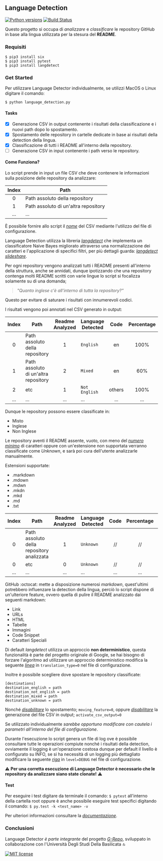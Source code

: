 ## Language Detection

[![Python versions](https://badgen.net/badge/python/3.6,3.7,3.8/blue?icon=pypi&list=|)](https://www.python.org)
[![Build Status](https://travis-ci.com/anasmounsif/Language_Detection.svg?token=7m4zb6JD1gtxhrzEgWkG&branch=master)](https://travis-ci.com/anasmounsif/Language_Detection)

Questo progetto si occupa di *analizzare* e *classificare* le repository GitHub in base alla lingua utilizzata per la stesura del **README**.

### Requisiti
```
$ pip3 install six
$ pip3 install pytest
$ pip3 install langdetect
```

### Get Started
Per utilizzare Language Detector individualmente, se utilizzi MacOS o Linux digitare il comando:

`$ python language_detection.py`

#### Tasks

- [x] Generazione CSV in output contenente i risultati della classificazione e i nuovi path dopo lo spostamento.
- [x] Spostamento delle repository in cartelle dedicate in base ai risultati della detection della lingua.
- [x] Classificazione di tutti i README all'interno della repository.
- [ ] Generazione CSV in input contenente i path verso le repository.

#### Come Funziona?

Lo script prende in input un file CSV che deve contenere le informazioni sulla posizione delle repository da analizzare:

| Index    | Path                                  |
|:--------:|---------------------------------------|
| 0        | Path assoluto della repository        |
| 1        | Path assoluto di un'altra repository  |
| ...      | ...                                   |

È possibile fornire allo script il [*nome*](https://github.com/anasmounsif/Language_Detection/blob/master/config.ini#L16) del CSV mediante l'utilizzo del file di configurazione.

Language Detection utilizza la libreria [*langdetect*](https://github.com/Mimino666/langdetect) che implementa un classificatore Naive Bayes migliorato attraverso una normalizzazione dei caratteri e l'applicazione di specifici filtri, per più dettagli guarda: [*langdetect slideshare*](https://www.slideshare.net/shuyo/language-detection-library-for-java).

Per ogni repository vengono analizzati tutti i README presenti all'interno della struttura, anche se annidati, dunque ipotizzando che una repository contenga molti README scritti con varie lingue lo script si focalizza solamente su di una domanda;

> *"Quanto inglese c'è all'interno di tutta la repository?"*

Questo per evitare di saturare i risultati con innumerevoli codici.

I risultati vengono poi annotati nel CSV generato in output:

| Index    | Path                                           | Readme Analyzed | Language Detected | Code   | Percentage | Code   | Percentage |
|:--------:|------------------------------------------------|:---------------:|-------------------|:------:|:----------:|:------:|:----------:|
| 0        |  Path assoluto della repository                |  1              | `English`         | en     | 100%       | //     | //         |
| 1        |  Path assoluto di un'altra repository          |  2              | `Mixed`           | en     | 60%        | others | 40%        |
| 2        |  etc                                           |  1              | `Not English `    | others | 100%       | //     | //         |
| ...      | ...                                            |  ...            | ...               | ...    | ...        | ...    | ...        |

Dunque le repository possono essere classificate in:

* Misto
* Inglese
* Non Inglese

Le repository aventi il README assente, vuoto, con meno del [*numero minimo*](https://github.com/anasmounsif/Language_Detection/blob/master/config.ini#L10) di caratteri oppure con un'estensione non supportata verranno classificate come *Unknown*, e sarà poi cura dell'utente analizzarle manualmente.

Estensioni supportate:
* .markdown
* .mdown
* .mdwn
* .mkdn
* .mkd
* .md
* .txt

| Index    | Path                                           | Readme Analyzed | Language Detected | Code   | Percentage | Code   | Percentage |
|:--------:|------------------------------------------------|:---------------:|-------------------|:------:|:----------:|:------:|:----------:|
| 0        |  Path assoluto della repository analizzata     |  1              | `Unknown`         | //     | //         | //     | //         |
| 0        |  etc                                           |  0              | `Unknown`         | //     | //         | //     | //         |
| ...      | ...                                            | ...             | ...               | ...    | ...        | ...    | ...        |

GitHub :octocat: mette a disposizione numerosi *markdown*, quest'ultimi potrebbero influenzare la detection della lingua, perciò lo script dispone di un'ulteriore feature, ovvero quella di pulire il README analizzato dai seguenti markdown:

* Link
* URLs
* HTML
* Tabelle
* Immagini
* Code Snippet
* Caratteri Speciali

Di default *langdetect* utilizza un approccio **non deterministico**, questa funzionalità è parte del progetto originale di Google, se hai bisogno di forzare l'algoritmo ad utilizzare un approccio deterministico modifica la seguente [*linea*](https://github.com/anasmounsif/Language_Detection/blob/master/config.ini#L8) in `translation_type=0` nel file di configurazione.

Inoltre è possibile scegliere dove spostare le repository classificate:

```
[destinations]
destination_english = path
destination_not_english = path
destination_mixed = path
destination_unknown = path
```

Nonché [*disabilitare*](https://github.com/anasmounsif/Language_Detection/blob/master/config.ini#L6) lo spostamento; `moving_feature=0`, oppure [*disabilitare*](https://github.com/anasmounsif/Language_Detection/blob/master/config.ini#L14) la generazione del file CSV in output; `activate_csv_output=0`

Se utilizzato individualmente _sarebbe opportuno modificare con cautela i parametri all'interno del file di configurazione_.

Durante l'esecuzione lo script genera un file di log ove è possibile consultare tutte le operazioni compiute nonché i risultati della detection, ovviamente il logging è un'operazione costosa dunque per default il livello è configurato su INFO, se si ha necessità di un logging più dettagliato modificare la seguente [*riga*](https://github.com/anasmounsif/Language_Detection/blob/master/log.conf#L23) in `level=DEBUG` nel file di configurazione.

:warning: **Per una corretta esecuzione di Language Detector è necessario che le repository da analizzare siano state clonate!** :warning:

#### Test

Per eseguire i test digitare da terminale il comando: `$ pytest` all'interno della cartella root oppure è anche possibile eseguire test specifici digitando il comando: `$ py.test -k <test_name> -v`

Per ulteriori informazioni consultare la [*documentazione*](https://docs.pytest.org/en/stable/contents.html).

### Conclusioni

Language Detector *è parte integrante* del progetto [*G-Repo*](https://github.com/MatHeartGaming/G-Repo), sviluppato in collaborazione con l'Università Degli Studi Della Basilicata :top:

[![MIT license](https://img.shields.io/badge/License-MIT-red.svg)](https://github.com/anasmounsif/Language_Detection/blob/master/LICENSE)
